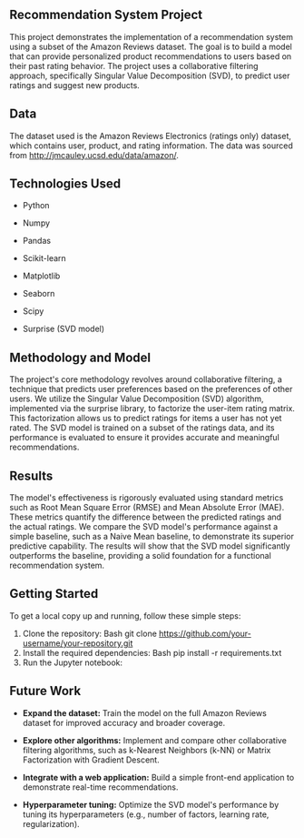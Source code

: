## Recommendation System Project

This project demonstrates the implementation of a recommendation system using a subset of the Amazon Reviews dataset. The goal is to build a model that can provide personalized product recommendations to users based on their past rating behavior. The project uses a collaborative filtering approach, specifically Singular Value Decomposition (SVD), to predict user ratings and suggest new products.

## Data
The dataset used is the Amazon Reviews Electronics (ratings only) dataset, which contains user, product, and rating information. The data was sourced from http://jmcauley.ucsd.edu/data/amazon/.

## Technologies Used
- Python

- Numpy

- Pandas

- Scikit-learn

- Matplotlib

- Seaborn

- Scipy
  
- Surprise (SVD model)

## Methodology and Model
The project's core methodology revolves around collaborative filtering, a technique that predicts user preferences based on the preferences of other users. We utilize the Singular Value Decomposition (SVD) algorithm, implemented via the surprise library, to factorize the user-item rating matrix. This factorization allows us to predict ratings for items a user has not yet rated. The SVD model is trained on a subset of the ratings data, and its performance is evaluated to ensure it provides accurate and meaningful recommendations.

## Results
The model's effectiveness is rigorously evaluated using standard metrics such as Root Mean Square Error (RMSE) and Mean Absolute Error (MAE). These metrics quantify the difference between the predicted ratings and the actual ratings. We compare the SVD model's performance against a simple baseline, such as a Naive Mean baseline, to demonstrate its superior predictive capability. The results will show that the SVD model significantly outperforms the baseline, providing a solid foundation for a functional recommendation system.

## Getting Started
To get a local copy up and running, follow these simple steps:

1. Clone the repository:
Bash
git clone https://github.com/your-username/your-repository.git  
2. Install the required dependencies:
Bash
pip install -r requirements.txt  
3. Run the Jupyter notebook:



## Future Work
- **Expand the dataset:** Train the model on the full Amazon Reviews dataset for improved accuracy and broader coverage.

- **Explore other algorithms:** Implement and compare other collaborative filtering algorithms, such as k-Nearest Neighbors (k-NN) or Matrix Factorization with Gradient Descent.

- **Integrate with a web application:** Build a simple front-end application to demonstrate real-time recommendations.

- **Hyperparameter tuning:** Optimize the SVD model's performance by tuning its hyperparameters (e.g., number of factors, learning rate, regularization).
